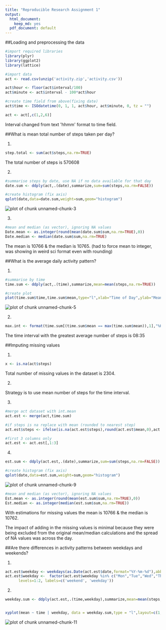 ```yaml
---
title: "Reproducible Research Assignment 1"
output:
  html_document:
    keep_md: yes
  pdf_document: default
---
```



##Loading and preprocessing the data




```r
#import required libraries
library(plyr)
library(ggplot2)
library(lattice) 

#import data
act <- read.csv(unzip('activity.zip','activity.csv'))

act$hour <- floor(act$interval/100)
act$minute <- act$interval - 100*act$hour

#create time field from above(fixing date)
act$time <- ISOdatetime(0, 1, 1, act$hour, act$minute, 0, tz = "")

act <- act[,c(1,2,6)]
```

Interval changed from text 'hhmm' format to time field.


##What is mean total number of steps taken per day?

1.

```r
step.total <- sum(act$steps,na.rm=TRUE)
```
The total number of steps is 570608

2.

```r
#summarise steps by date, use NA if no data available for that day
date.sum <- ddply(act,.(date),summarize,sum=sum(steps,na.rm=FALSE))

#create histogram (fix axis)
qplot(date,data=date.sum,weight=sum,geom="histogram")
```

![plot of chunk unnamed-chunk-3](figure/unnamed-chunk-3-1.png) 

3.

```r
#mean and median (as vector), ignoring NA values
Date.mean <- as.integer(round(mean(date.sum$sum,na.rm=TRUE),0))
Date.median <- median(date.sum$sum,na.rm=TRUE)
```

The mean is 10766 & the median is 10765. (had to force mean to integer, was showing in weird sci format even with rounding)

##What is the average daily activity pattern?

1.


```r
#summarise by time
time.sum <- ddply(act,.(time),summarize,mean=mean(steps,na.rm=TRUE))

#create plot
plot(time.sum$time,time.sum$mean,type="l",xlab="Time of Day",ylab="Mean Step Count")
```

![plot of chunk unnamed-chunk-5](figure/unnamed-chunk-5-1.png) 

2.

```r
max.int <- format(time.sum[(time.sum$mean == max(time.sum$mean)),1],"%H:%M")
```

The time interval with the greatest average number of steps is 08:35

##Imputing missing values

1.


```r
x <- is.na(act$steps)
```

Total number of missing values in the dataset is 2304.

2.

Strategy is to use mean number of steps for the time interval.

3.


```r
#merge act dataset with int.mean
act.est <- merge(act,time.sum)

#if steps is na replace with mean (rounded to nearest step)
act.est$steps <- ifelse(is.na(act.est$steps),round(act.est$mean,0),act.est$steps)

#first 3 columns only
act.est <- act.est[,1:3]
```

4.


```r
est.sum <- ddply(act.est,.(date),summarize,sum=sum(steps,na.rm=FALSE))

#create histogram (fix axis)
qplot(date,data=est.sum,weight=sum,geom="histogram")
```

![plot of chunk unnamed-chunk-9](figure/unnamed-chunk-9-1.png) 

```r
#mean and median (as vector), ignoring NA values
Est.mean <- as.integer(round(mean(est.sum$sum,na.rm=TRUE),0))
Est.median <- as.integer(median(est.sum$sum,na.rm=TRUE))
```

With estimations for missing values the mean is 10766 & the median is 10762.  

The impact of adding in the missing values is minimal because they were being excluded from the original mean/median calculations and the spread of NA values was across the day.

##Are there differences in activity patterns between weekdays and weekends?

1.


```r
act.est$weekday <- weekdays(as.Date(act.est$date,format="%Y-%m-%d"),abbreviate = TRUE)
act.est$weekday <-  factor(act.est$weekday %in% c("Mon","Tue","Wed","Thu","Fri")+1L,
      levels=1:2, labels=c('weekend', 'weekday'))
```
2.


```r
weekday.sum <- ddply(act.est,.(time,weekday),summarize,mean=mean(steps,na.rm=TRUE))


xyplot(mean ~ time | weekday, data = weekday.sum,type = "l",layout=c(1,2))
```

![plot of chunk unnamed-chunk-11](figure/unnamed-chunk-11-1.png) 
